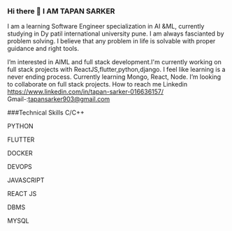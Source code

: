 ### Hi there 👋 I AM TAPAN SARKER

I am a learning Software Engineer specialization in AI &ML, currently studying in Dy patil international university pune.
I am always fascianted by problem solving. I believe that any problem in life is solvable with proper guidance and right tools.

I’m interested in AIML and full stack development.I'm currently working on full stack projects with ReactJS,flutter,python,django.
I feel like learning is a never ending process.
Currently learning Mongo, React, Node. I’m looking to collaborate on full stack projects.  How to reach me 
Linkedin https://www.linkedin.com/in/tapan-sarker-016636157/ Gmail-:tapansarker903@gmail.com

###Technical Skills
C/C++

PYTHON

FLUTTER

DOCKER

DEVOPS

JAVASCRIPT

REACT JS

DBMS

MYSQL



